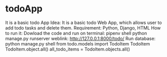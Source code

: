 # todoApp
It is a basic todo App
Idea: It is a basic todo Web App, which allows user to add todo tasks and delete them. 
Requirement: 
Python, Django, HTML
How to run it: 
Dowload the code and run on terminal: 
      pipenv shell
      python manage.py runserver
      weblink: http://127.0.0.1:8000/todo/
Run database: 
      python manage.py shell
      from todo.models import TodoItem
      TodoItem
      TodoItem.object.all()
      all_todo_items = TodoItem.objects.all()
